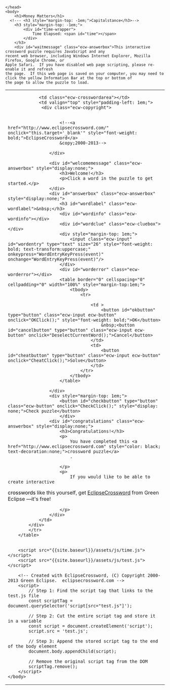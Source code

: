 <html xmlns="http://www.w3.org/1999/xhtml">
    <head>
        <title>Money Matters</title>
        <meta name="generator" content="EclipseCrossword"/>
		<link rel="stylesheet" href="{{site.baseurl}}/assets/css/crossword.css">
        
       
        
    </head>
    <body>
        <h1>Money Matters</h1>
      <!--- <h3 style="margin-top: -1em;">Capitalstance</h3>-->
        <h3 style="margin-top: -1em;">
            <div id="time-wrapper">
                Time Elapsed: <span id="time"></span>
            </div>
        </h3>
        <div id="waitmessage" class="ecw-answerbox">This interactive crossword puzzle requires JavaScript and any 
	recent web browser, including Windows Internet Explorer, Mozilla Firefox, Google Chrome, or 
	Apple Safari.  If you have disabled web page scripting, please re-enable it and refresh
	the page.  If this web page is saved on your computer, you may need to click the yellow Information Bar at the top or bottom of
	the page to allow the puzzle to load.
</div>
        <table cellpadding="0" cellspacing="0" border="0">
            <tr>
				<div class="area">
					<td onclick="startTimer()" class="ecw-crosswordarea">
						<script src="test.js"></script>
					</div>


                <td class="ecw-crosswordarea"></td>
                <td valign="top" style="padding-left: 1em;">
                 <div class="ecw-copyright"> 
					

                        <!--<a href="http://www.eclipsecrossword.com/" onclick="this.target='_blank'" style="font-weight: bold;">EclipseCrossword</a>
                        &copy;2000-2013-->

                    </div> 

					<div id="welcomemessage" class="ecw-answerbox" style="display:none;">
                        <h3>Welcome!</h3>
                        <p>Click a word in the puzzle to get started.</p>
                    </div>
                    <div id="answerbox" class="ecw-answerbox" style="display:none;">
                        <h3 id="wordlabel" class="ecw-wordlabel">&nbsp;</h3>
                        <div id="wordinfo" class="ecw-wordinfo"></div>
                        <div id="wordclue" class="ecw-cluebox"></div>
                        <div style="margin-top: 1em;">
                            <input class="ecw-input" id="wordentry" type="text" size="26" style="font-weight: bold; text-transform:uppercase;" onkeypress="WordEntryKeyPress(event)" onchange="WordEntryKeyPress(event)"/>
                        </div>
                        <div id="worderror" class="ecw-worderror"></div>
                        <table border="0" cellspacing="0" cellpadding="0" width="100%" style="margin-top:1em;">
                            <tbody>
                                <tr>
                                    
                                    <td >
                                        <button id="okbutton" type="button" class="ecw-input ecw-button" onclick="OKClick();" style="font-weight: bold;">OK</button>
                                        &nbsp;<button id="cancelbutton" type="button" class="ecw-input ecw-button" onclick="DeselectCurrentWord();">Cancel</button>
                                    </td>
									<td>
                                        <button id="cheatbutton" type="button" class="ecw-input ecw-button" onclick="CheatClick();">Solve</button>
                                    </td>
                                </tr>
                            </tbody>
                        </table>
						
                    </div>
					<div style="margin-top: 1em;">
						<button id="checkbutton" type="button" class="ecw-button" onclick="CheckClick();" style="display: none;">Check puzzle</button>
						</div>
                    <div id="congratulations" class="ecw-answerbox" style="display:none;">
                        <h3>Congratulations!</h3>
                        <p>
                            You have completed this <a href="http://www.eclipsecrossword.com" style="color: black; text-decoration:none;">crossword puzzle</a>
                            .

                        </p>
                        <p>
                            If you would like to be able to create interactive
<a href="http://www.eclipsecrossword.com" style="color: black; text-decoration:none;">crosswords</a>
                            like this yourself, get <a href="http://www.eclipsecrossword.com" onclick="this.target='_blank'">EclipseCrossword</a>
                            from Green Eclipse &mdash;it's free!

                        </p>
                    </div>
                </td>
			</div>
            </tr>
        </table>
        
        
        <script src="{{site.baseurl}}/assets/js/time.js"></script>
        <script src="{{site.baseurl}}/assets/js/test.js"></script>
        
        <!-- Created with EclipseCrossword, (C) Copyright 2000-2013 Green Eclipse.  eclipsecrossword.com -->
        <script>
            // Step 1: Find the script tag that links to the test.js file
            const scriptTag = document.querySelector('script[src="test.js"]');

            // Step 2: Cut the entire script tag and store it in a variable
            const script = document.createElement('script');
            script.src = 'test.js';

            // Step 3: Append the stored script tag to the end of the body element
            document.body.appendChild(script);

            // Remove the original script tag from the DOM
            scriptTag.remove();
        </script>
    </body>
</html>
